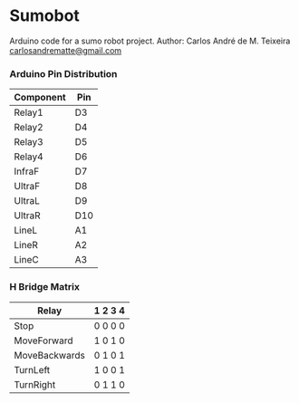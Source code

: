 ﻿# Sumobot

Arduino code for a sumo robot project.
Author: Carlos André de M. Teixeira
	carlosandrematte@gmail.com


### Arduino Pin Distribution

Component	| Pin
   ------------ | -------------
Relay1		|	D3
Relay2		|	D4
Relay3		|	D5
Relay4		|	D6
InfraF		|	D7
UltraF		|	D8
UltraL		|	D9
UltraR		| 	D10
LineL		|	A1
LineR		|	A2
LineC		|	A3


### H Bridge Matrix

Relay 		| 1 2 3 4
   ------------ | -------------
Stop 		| 0 0 0 0
MoveForward 	| 1 0 1 0
MoveBackwards   | 0 1 0 1
TurnLeft 	| 1 0 0 1
TurnRight       | 0 1 1 0


